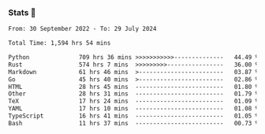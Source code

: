 ### Stats 👋
<!--START_SECTION:waka-->

```txt
From: 30 September 2022 - To: 29 July 2024

Total Time: 1,594 hrs 54 mins

Python              709 hrs 36 mins >>>>>>>>>>>--------------   44.49 %
Rust                574 hrs 7 mins  >>>>>>>>>----------------   36.00 %
Markdown            61 hrs 46 mins  >------------------------   03.87 %
Go                  45 hrs 40 mins  >------------------------   02.86 %
HTML                28 hrs 45 mins  -------------------------   01.80 %
Other               28 hrs 31 mins  -------------------------   01.79 %
TeX                 17 hrs 24 mins  -------------------------   01.09 %
YAML                17 hrs 10 mins  -------------------------   01.08 %
TypeScript          16 hrs 41 mins  -------------------------   01.05 %
Bash                11 hrs 37 mins  -------------------------   00.73 %
```

<!--END_SECTION:waka-->

<!--
**buhaytza2005/buhaytza2005** is a ✨ _special_ ✨ repository because its `README.md` (this file) appears on your GitHub profile.

Here are some ideas to get you started:

- 🔭 I’m currently working on ...
- 🌱 I’m currently learning ...
- 👯 I’m looking to collaborate on ...
- 🤔 I’m looking for help with ...
- 💬 Ask me about ...
- 📫 How to reach me: ...
- 😄 Pronouns: ...
- ⚡ Fun fact: ...
-->


